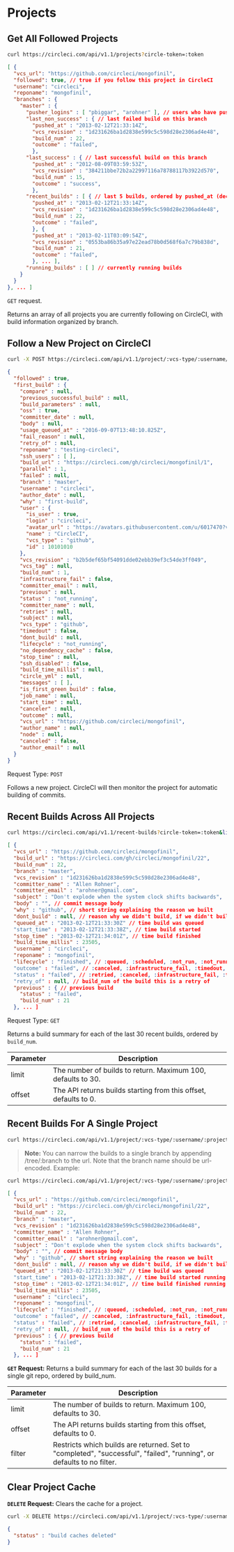 # Projects

## Get All Followed Projects

```sh
curl https://circleci.com/api/v1.1/projects?circle-token=:token
```


```json
[ {
  "vcs_url": "https://github.com/circleci/mongofinil",
  "followed": true, // true if you follow this project in CircleCI
  "username": "circleci",
  "reponame": "mongofinil",
  "branches" : {
    "master" : {
      "pusher_logins" : [ "pbiggar", "arohner" ], // users who have pushed
      "last_non_success" : { // last failed build on this branch
        "pushed_at" : "2013-02-12T21:33:14Z",
        "vcs_revision" : "1d231626ba1d2838e599c5c598d28e2306ad4e48",
        "build_num" : 22,
        "outcome" : "failed",
        },
      "last_success" : { // last successful build on this branch
        "pushed_at" : "2012-08-09T03:59:53Z",
        "vcs_revision" : "384211bbe72b2a22997116a78788117b3922d570",
        "build_num" : 15,
        "outcome" : "success",
        },
      "recent_builds" : [ { // last 5 builds, ordered by pushed_at (decreasing)
        "pushed_at" : "2013-02-12T21:33:14Z",
        "vcs_revision" : "1d231626ba1d2838e599c5c598d28e2306ad4e48",
        "build_num" : 22,
        "outcome" : "failed",
        }, {
        "pushed_at" : "2013-02-11T03:09:54Z",
        "vcs_revision" : "0553ba86b35a97e22ead78b0d568f6a7c79b838d",
        "build_num" : 21,
        "outcome" : "failed",
        }, ... ],
      "running_builds" : [ ] // currently running builds
    }
  }
}, ... ]
```


`GET` request.

Returns an array of all projects you are currently following on CircleCI, with build information organized by branch.


## Follow a New Project on CircleCI

```sh
curl -X POST https://circleci.com/api/v1.1/project/:vcs-type/:username/:project/follow?circle-token=:token
```

```json
{
  "followed" : true,
  "first_build" : {
    "compare" : null,
    "previous_successful_build" : null,
    "build_parameters" : null,
    "oss" : true,
    "committer_date" : null,
    "body" : null,
    "usage_queued_at" : "2016-09-07T13:48:10.825Z",
    "fail_reason" : null,
    "retry_of" : null,
    "reponame" : "testing-circleci",
    "ssh_users" : [ ],
    "build_url" : "https://circleci.com/gh/circleci/mongofinil/1",
    "parallel" : 1,
    "failed" : null,
    "branch" : "master",
    "username" : "circleci",
    "author_date" : null,
    "why" : "first-build",
    "user" : {
      "is_user" : true,
      "login" : "circleci",
      "avatar_url" : "https://avatars.githubusercontent.com/u/6017470?v=3",
      "name" : "CircleCI",
      "vcs_type" : "github",
      "id" : 10101010
    },
    "vcs_revision" : "b2b5def65bf54091dde02ebb39ef3c54de3ff049",
    "vcs_tag" : null,
    "build_num" : 1,
    "infrastructure_fail" : false,
    "committer_email" : null,
    "previous" : null,
    "status" : "not_running",
    "committer_name" : null,
    "retries" : null,
    "subject" : null,
    "vcs_type" : "github",
    "timedout" : false,
    "dont_build" : null,
    "lifecycle" : "not_running",
    "no_dependency_cache" : false,
    "stop_time" : null,
    "ssh_disabled" : false,
    "build_time_millis" : null,
    "circle_yml" : null,
    "messages" : [ ],
    "is_first_green_build" : false,
    "job_name" : null,
    "start_time" : null,
    "canceler" : null,
    "outcome" : null,
    "vcs_url" : "https://github.com/circleci/mongofinil",
    "author_name" : null,
    "node" : null,
    "canceled" : false,
    "author_email" : null
  }
}
```


Request Type: `POST`

Follows a new project. CircleCI will then monitor the project for automatic building of commits.

## Recent Builds Across All Projects


```sh
curl https://circleci.com/api/v1.1/recent-builds?circle-token=:token&limit=20&offset=5
```

```json
[ {
  "vcs_url" : "https://github.com/circleci/mongofinil",
  "build_url" : "https://circleci.com/gh/circleci/mongofinil/22",
  "build_num" : 22,
  "branch" : "master",
  "vcs_revision" : "1d231626ba1d2838e599c5c598d28e2306ad4e48",
  "committer_name" : "Allen Rohner",
  "committer_email" : "arohner@gmail.com",
  "subject" : "Don't explode when the system clock shifts backwards",
  "body" : "", // commit message body
  "why" : "github", // short string explaining the reason we built
  "dont_build" : null, // reason why we didn't build, if we didn't build
  "queued_at" : "2013-02-12T21:33:30Z" // time build was queued
  "start_time" : "2013-02-12T21:33:38Z", // time build started
  "stop_time" : "2013-02-12T21:34:01Z", // time build finished
  "build_time_millis" : 23505,
  "username" : "circleci",
  "reponame" : "mongofinil",
  "lifecycle" : "finished", // :queued, :scheduled, :not_run, :not_running, :running or :finished
  "outcome" : "failed", // :canceled, :infrastructure_fail, :timedout, :failed, :no_tests or :success
  "status" : "failed", // :retried, :canceled, :infrastructure_fail, :timedout, :not_run, :running, :failed, :queued, :scheduled, :not_running, :no_tests, :fixed, :success
  "retry_of" : null, // build_num of the build this is a retry of
  "previous" : { // previous build
    "status" : "failed",
    "build_num" : 21
  }, ... ]
```

Request Type: `GET`

Returns a build summary for each of the last 30 recent builds, ordered by `build_num`.

**Parameter** | **Description**
------- | -------------
limit | The number of builds to return. Maximum 100, defaults to 30.
offset | The API returns builds starting from this offset, defaults to 0.


## Recent Builds For A Single Project

```sh
curl https://circleci.com/api/v1.1/project/:vcs-type/:username/:project?circle-token=:token&limit=20&offset=5&filter=completed
```

> **Note:** You can narrow the builds to a single branch by appending /tree/:branch to the url. Note that the branch name should be url-encoded.
> Example: 

```sh
curl https://circleci.com/api/v1.1/project/:vcs-type/:username/:project/tree/:branch
```


```json
[ {
  "vcs_url" : "https://github.com/circleci/mongofinil",
  "build_url" : "https://circleci.com/gh/circleci/mongofinil/22",
  "build_num" : 22,
  "branch" : "master",
  "vcs_revision" : "1d231626ba1d2838e599c5c598d28e2306ad4e48",
  "committer_name" : "Allen Rohner",
  "committer_email" : "arohner@gmail.com",
  "subject" : "Don't explode when the system clock shifts backwards",
  "body" : "", // commit message body
  "why" : "github", // short string explaining the reason we built
  "dont_build" : null, // reason why we didn't build, if we didn't build
  "queued_at" : "2013-02-12T21:33:30Z" // time build was queued
  "start_time" : "2013-02-12T21:33:38Z", // time build started running
  "stop_time" : "2013-02-12T21:34:01Z", // time build finished running
  "build_time_millis" : 23505,
  "username" : "circleci",
  "reponame" : "mongofinil",
  "lifecycle" : "finished", // :queued, :scheduled, :not_run, :not_running, :running or :finished
  "outcome" : "failed", // :canceled, :infrastructure_fail, :timedout, :failed, :no_tests or :success
  "status" : "failed", // :retried, :canceled, :infrastructure_fail, :timedout, :not_run, :running, :failed, :queued, :scheduled, :not_running, :no_tests, :fixed, :success
  "retry_of" : null, // build_num of the build this is a retry of
  "previous" : { // previous build
    "status" : "failed",
    "build_num" : 21
  }, ... ]
```


**`GET` Request:** Returns a build summary for each of the last 30 builds for a single git repo, ordered by build_num.

**Parameter** | **Description**
------- | -------------
limit | The number of builds to return. Maximum 100, defaults to 30.
offset | The API returns builds starting from this offset, defaults to 0.
filter | Restricts which builds are returned. Set to "completed", "successful", "failed", "running", or defaults to no filter.

## Clear Project Cache

**`DELETE` Request:** Clears the cache for a project.

```sh
curl -X DELETE https://circleci.com/api/v1.1/project/:vcs-type/:username/:project/build-cache?circle-token=:token
```

```json
{
  "status" : "build caches deleted"
}
```

